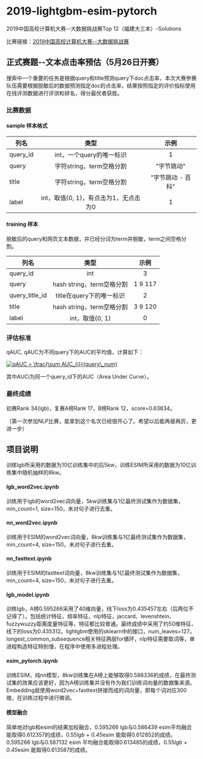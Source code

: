 # 2019-lightgbm-esim-pytorch
2019中国高校计算机大赛--大数据挑战赛Top 12（福建大三本）-Solutions

比赛链接：[2019中国高校计算机大赛--大数据挑战赛](https://www.kesci.com/home/competition/5cc51043f71088002c5b8840  "悬停显示文字")
## 正式赛题--文本点击率预估（5月26日开赛）
搜索中一个重要的任务是根据query和title预测query下doc点击率，本次大赛参赛队伍需要根据脱敏后的数据预测指定doc的点击率，结果按照指定的评价指标使用在线评测数据进行评测和排名，得分最优者获胜。

### 比赛数据
#### sample 样本格式
| 列名      | 类型     | 示例     |
| ---------- | :-----------:  | :-----------: |
| query_id     | int，一个query的唯一标识     | 1     |
| query     | 字符string，term空格分割     | "字节跳动"     |
| title     | 字符string，term空格分割     | "字节跳动 - 百科"     |
| label     | int，取值{0, 1}，有点击为1，无点击为0   | 1     |

#### training 样本
脱敏后的query和网页文本数据，并已经分词为term并脱敏，term之间空格分割。

| 列名      | 类型     | 示例     |
| ---------- | :-----------:  | :-----------: |
| query_id     | int     | 3     |
| query     | hash string，term空格分割    | 1 9 117     |
| query_title_id    | title在query下的唯一标识    | 2    |
| title     | hash string，term空格分割    | 3 9 120     |
| label     | int，取值{0, 1}   | 0     |

### 评估标准
qAUC, qAUC为不同query下的AUC的平均值，计算如下：

<a href="https://www.codecogs.com/eqnedit.php?latex=qAUC&space;=&space;\frac{\sum&space;AUC_{i}}{query\_num}" target="_blank"><img src="https://latex.codecogs.com/gif.latex?qAUC&space;=&space;\frac{\sum&space;AUC_{i}}{query\_num}" title="qAUC = \frac{\sum AUC_{i}}{query\_num}" /></a>

其中AUCi为同一个query_id下的AUC（Area Under Curve）。

### 最终成绩
初赛Rank 34(lgb)，复赛A榜Rank 17，B榜Rank 12，score=0.63834。

（第一次参加NLP比赛，能拿到这个名次已经很开心了。希望以后能再接再厉，更进一步）



## 项目说明
训练lgb所采用的数据为10亿训练集中的后5kw，训练ESIM所采用的数据为10亿训练集中随机抽样的8kw。

#### lgb_word2vec.ipynb
训练用于lgb的word2vec词向量，5kw训练集与1亿最终测试集作为数据集，min_count=1, size=150，未对句子进行去重。

#### nn_word2vec.ipynb
训练用于ESIM的word2vec词向量，8kw训练集与1亿最终测试集作为数据集，min_count=4, size=150，未对句子进行去重。

#### nn_fasttext.ipynb
训练用于ESIM的fasttext词向量，8kw训练集与1亿最终测试集作为数据集，min_count=4, size=150，未对句子进行去重。

#### lgb_model.ipynb
训练lgb，A榜0.595266采用了40维向量，线下loss为0.435457左右（后两位不记得了）。包括统计特征，频率特征，nlp特征，jaccard、levenshtein、fuzzywuzzy距离度量特征等，特征都比较普通。最终成绩中采用了约50维特征，线下的loss为0.435312。lightgbm使用的sklearn中的接口，num_leaves=127。
longest_common_subsequence相关特征两层for循环，nlp特征需要取词等，单进程构造特征特别慢，在程序中使用多进程处理。

#### esim_pytorch.ipynb
训练ESIM，纯nn模型，8kw训练集在A榜上能够取得0.588336的成绩，在最终测试集的效果应该更好，因为A榜训练集并没有作为我们训练词向量的数据集来源。Embedding层使用word2vec+fasttext拼接而成的词向量，即每个词对应300维，在训练过程中进行微调。

#### 模型融合
简单地对lgb和esim的结果加权融合，0.595266 lgb与0.586439 esim平均融合能取得0.612357的成绩，0.55*lgb + 0.45*esim 能取得0.612852的成绩。0.595266 lgb与0.587132 esim 平均融合能取得0.613485的成绩，0.55*lgb + 0.45*esim 能取得0.613587的成绩。
